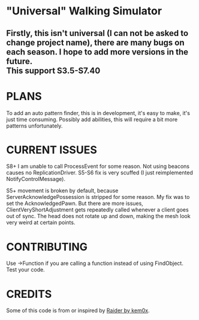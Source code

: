 # "Universal" Walking Simulator
## Firstly, this isn't universal (I can not be asked to change project name), there are many bugs on each season. I hope to add more versions in the future. <br>This support S3.5-S7.40

# PLANS

To add an auto pattern finder, this is in development, it's easy to make, it's just time consuming.
Possibly add abilities, this will require a bit more patterns unfortunately.


# CURRENT ISSUES

S8+ I am unable to call ProcessEvent for some reason.
Not using beacons causes no ReplicationDriver.
S5-S6 fix is very scuffed (I just reimplemented NotifyControlMessage).

S5+ movement is broken by default, because ServerAcknowledgePossession is stripped for some reason.
My fix was to set the AcknowledgedPawn. But there are more issues, ClientVeryShortAdjustment gets repeatedly called whenever a client goes out of sync.
The head does not rotate up and down, making the mesh look very weird at certain points.

# CONTRIBUTING

Use ->Function if you are calling a function instead of using FindObject.
Test your code.

# CREDITS

Some of this code is from or inspired by <a href="https://github.com/kem0x/raider3.5">Raider by kem0x</a>.
